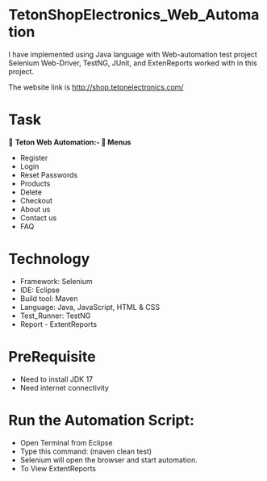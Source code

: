 
<h1 align="left">TetonShopElectronics_Web_Automation</h1>
  
I have implemented using Java language with Web-automation test project Selenium Web-Driver, TestNG, JUnit, and ExtenReports worked with in this project.

The website link is http://shop.tetonelectronics.com/

<h1 align="left">Task</h1>

🔭 **Teton Web Automation:- 🌱 Menus**

- Register
- Login
- Reset Passwords
- Products
- Delete
- Checkout
- About us
- Contact us
- FAQ

<h1 align="left">Technology</h1>
  
- Framework: Selenium
- IDE: Eclipse
- Build tool: Maven
- Language: Java, JavaScript, HTML & CSS
- Test_Runner: TestNG
- Report - ExtentReports
  
<h1 align="left">PreRequisite</h1>
  
- Need to install JDK 17
- Need internet connectivity
  
<h1 align="left">Run the Automation Script:</h1>
  
- Open Terminal from Eclipse
- Type this command: (maven clean test)
- Selenium will open the browser and start automation.
- To View ExtentReports

